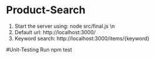 # Product-Search
1. Start the server using: node src/final.js \n
2. Default url: http://localhost:3000/
3. Keyword search: http://localhost:3000/items/{keyword}

#Unit-Testing
Run npm test
